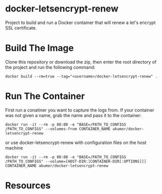 # docker-letsencrypt-renew
Project to build and run a Docker container that will renew a let's encrypt SSL certificate.

# Build The Image

Clone this repository or download the zip, then enter the root directory of the project and run the following command:

```
docker build --rm=true --tag="<username>/docker-letsencrypt-renew" .
```

# Run The Container
First run a conatiner you want to capture the logs from. If your container was not given a name, grab the name and pass it to the container:

```
docker run -it --rm -p 80:80 -e "BASE=/PATH_TO_CONFIGS /PATH_TO_CONFIGS" --volumes-from CONTAINER_NAME akumor/docker-letsencrypt-renew
```

or use docker-letsencrypt-renew with configuration files on the host machine

```
docker run -it --rm -p 80:80 -e "BASE=/PATH_TO_CONFIGS /PATH_TO_CONFIGS" --volume=[HOST-DIR:]CONTAINER-DIR[:OPTIONS]]] CONTAINER_NAME akumor/docker-letsencrypt-renew
```

# Resources

